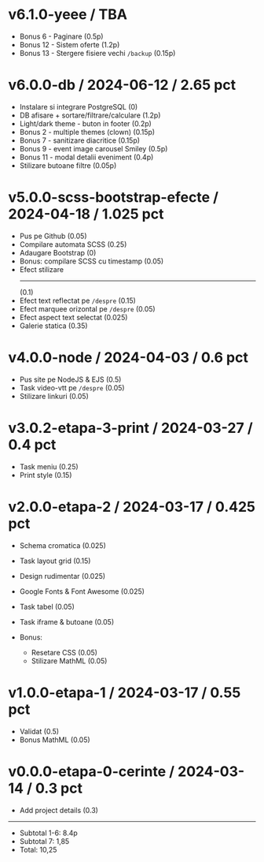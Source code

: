 v6.1.0-yeee / TBA
==================
* Bonus 6 - Paginare (0.5p)
* Bonus 12 - Sistem oferte (1.2p)
* Bonus 13 - Stergere fisiere vechi `/backup` (0.15p)

v6.0.0-db / 2024-06-12 / 2.65 pct
==================
* Instalare si integrare PostgreSQL (0)
* DB afisare + sortare/filtrare/calculare (1.2p)
* Light/dark theme - buton in footer (0.2p)
* Bonus 2 - multiple themes (clown) (0.15p)
* Bonus 7 - sanitizare diacritice (0.15p)
* Bonus 9 - event image carousel Smiley (0.5p)
* Bonus 11 - modal detalii eveniment (0.4p)
* Stilizare butoane filtre (0.05p)

v5.0.0-scss-bootstrap-efecte / 2024-04-18 / 1.025 pct
==================
* Pus pe Github (0.05)
* Compilare automata SCSS (0.25)
* Adaugare Bootstrap (0)
* Bonus: compilare SCSS cu timestamp (0.05)
* Efect stilizare <hr> (0.1)
* Efect text reflectat pe `/despre` (0.15)
* Efect marquee orizontal pe `/despre` (0.05)
* Efect aspect text selectat (0.025)
* Galerie statica (0.35)

v4.0.0-node / 2024-04-03 / 0.6 pct
==================
* Pus site pe NodeJS & EJS (0.5)
* Task video-vtt pe `/despre` (0.05)
* Stilizare linkuri (0.05)

v3.0.2-etapa-3-print / 2024-03-27 / 0.4 pct
==================
* Task meniu (0.25)
* Print style (0.15)

v2.0.0-etapa-2 / 2024-03-17 / 0.425 pct
==================
* Schema cromatica (0.025)
* Task layout grid (0.15)
* Design rudimentar (0.025)
* Google Fonts & Font Awesome (0.025)
* Task tabel (0.05)
* Task iframe & butoane (0.05)

* Bonus:
  * Resetare CSS (0.05)
  * Stilizare MathML (0.05)

v1.0.0-etapa-1 / 2024-03-17 / 0.55 pct
==================
* Validat (0.5)
* Bonus MathML (0.05)

v0.0.0-etapa-0-cerinte / 2024-03-14 / 0.3 pct
==================
* Add project details (0.3)

-----

- Subtotal 1-6: 8.4p
- Subtotal 7: 1,85
- Total: 10,25
